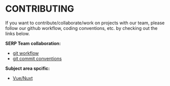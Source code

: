 # CONTRIBUTING

If you want to contribute/collaborate/work on projects with our team, please follow our github workflow, coding conventions, etc. by checking out the links below.

**SERP Team collaboration:**
- [git workflow][git-workflow]
- [git commit conventions][git-commit-conventions]

**Subject area spcific:**
- [Vue/Nuxt][vue-nuxt]



<!--
Links TOC
https://github.com/serpcompany/.github/blob/main/
-->

[git-workflow]: docs/contributing/git-workflow.md
[git-commit-conventions]: https://github.com/serpcompany/.github/blob/main/docs/contributing/git-commit-conventions.md
[vue-nuxt]: https://github.com/serpcompany/.github/blob/main/docs/contributing/vue-nuxt.md